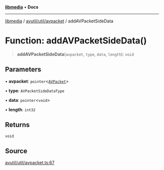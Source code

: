 [**libmedia**](../../../../README.md) • **Docs**

***

[libmedia](../../../../README.md) / [avutil/util/avpacket](../README.md) / addAVPacketSideData

# Function: addAVPacketSideData()

> **addAVPacketSideData**(`avpacket`, `type`, `data`, `length`): `void`

## Parameters

• **avpacket**: `pointer`\<[`AVPacket`](../../../struct/avpacket/classes/AVPacket.md)\>

• **type**: `AVPacketSideDataType`

• **data**: `pointer`\<`void`\>

• **length**: `int32`

## Returns

`void`

## Source

[avutil/util/avpacket.ts:67](https://github.com/zhaohappy/libmedia/blob/b4bb608d2b1c00d036d73fc8d222b1a97be53694/src/avutil/util/avpacket.ts#L67)
